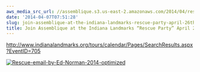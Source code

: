```yaml
---
aws_media_src_url: //assemblique.s3.us-east-2.amazonaws.com/2014/04/rescue-email-by-ed-norman-2014-optimized.jpg
date: '2014-04-07T07:51:28'
slug: join-assemblique-at-the-indiana-landmarks-rescue-party-april-26th
title: Join Assemblique at the Indiana Landmarks “Rescue Party” April 26th
---
```


 <http://www.indianalandmarks.org/tours/calendar/Pages/SearchResults.aspx?EventID=705>

 [![Rescue-email-by-Ed-Norman-2014-optimized](//assemblique.s3.us-east-2.amazonaws.com/2014/04/rescue-email-by-ed-norman-2014-optimized.jpg?w=602)](https://assemblique.com/2014/04/07/join-assemblique-at-the-indiana-landmarks-rescue-party-april-26th/rescue-email-by-ed-norman-2014-optimized/#main)